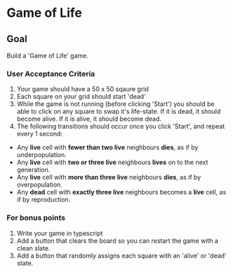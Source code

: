 # Game of Life

## Goal
Build a 'Game of Life' game.

### User Acceptance Criteria

1. Your game should have a 50 x 50 sqaure grid
2. Each square on your grid should start 'dead'
3. While the game is not running (before clicking 'Start') you should be able to click on any square to swap it's life-state. If it is dead, it should become alive. If it is alive, it should become dead.
4. The following transitions should occur once you click 'Start', and repeat every 1 second:
  - Any **live** cell with **fewer than two live** neighbours **dies**, as if by underpopulation.
  - Any **live** cell with **two or three live** neighbours **lives** on to the next generation.
  - Any **live** cell with **more than three live** neighbours **dies**, as if by overpopulation.
  - Any **dead** cell with **exactly three live** neighbours becomes a **live** cell, as if by reproduction.

### For bonus points
1. Write your game in typescript
2. Add a button that clears the board so you can restart the game with a clean slate.
3. Add a button that randomly assigns each square with an 'alive' or 'dead' state.